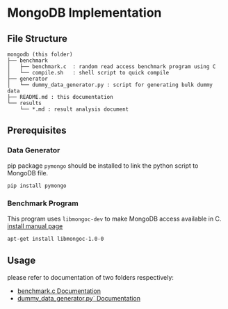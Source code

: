 # MongoDB Implementation

## File Structure

```text
mongodb (this folder)
├── benchmark
│   ├── benchmark.c  : random read access benchmark program using C
│   └── compile.sh   : shell script to quick compile
├── generator
│   └── dummy_data_generator.py : script for generating bulk dummy data
├── README.md : this documentation
└── results
    └── *.md : result analysis document
```



## Prerequisites

### Data Generator

pip package `pymongo` should be installed to link the python script to MongoDB file.

```bash
pip install pymongo
```

### Benchmark Program

This program uses `libmongoc-dev` to make MongoDB access available in C.
[install manual page](https://mongoc.org/libmongoc/current/installing.html)
```bash
apt-get install libmongoc-1.0-0
```


## Usage

please refer to documentation of two folders respectively:

* [benchmark.c Documentation](./benchmark/README.md)
* [dummy_data_generator.py` Documentation](./generator/README.md)

